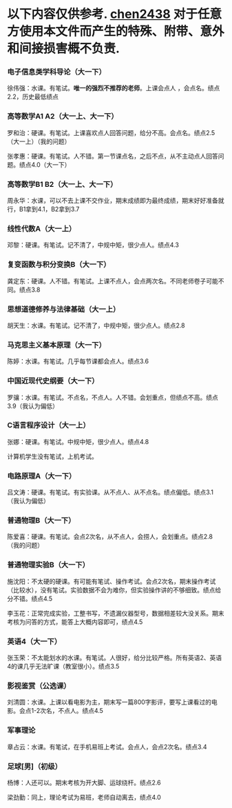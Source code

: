 # 以下内容仅供参考. [chen2438](https://github.com/chen2438) 对于任意方使用本文件而产生的特殊、附带、意外和间接损害概不负责.

### 电子信息类学科导论（大一下）

徐伟强：水课。有笔试。**唯一的强烈不推荐的老师**。上课会点人 ，会点名。绩点2.2，历史最低绩点

### 高等数学A1 A2（大一上、大一下）

罗和治：硬课。有笔试。上课喜欢点人回答问题，给分不高。会点名。绩点2.5（大一上）（我的问题）

张孝惠：硬课。有笔试。人不错。第一节课点名，之后不点，从不主动点人回答问题。绩点4.0（大一下）

### 高等数学B1 B2（大一上、大一下）

周永华：水课，可以不去上课不交作业，期末成绩即为最终成绩，期末好好准备就行，B1拿到4.1，B2拿到3.7  

### 线性代数A（大一上）

邓黎：硬课。有笔试。记不清了，中规中矩，很少点人。绩点4.3

### 复变函数与积分变换B（大一下）

龚定东：硬课。人不错。有笔试。上课不点人，会点两次名。不同老师卷子可能不同。绩点3.8

### 思想道德修养与法律基础（大一上）

胡天生：水课。有笔试。记不清了，中规中矩，很少点人。绩点2.8

### 马克思主义基本原理（大一下）

陈婷：水课。有笔试。几乎每节课都会点人。绩点3.6

### 中国近现代史纲要（大一下）

罗骧：水课。有笔试。不点名，不点人。人不错。会划重点，但绩点不高。绩点3.9（我认为偏低）

### C语言程序设计（大一上）

张娜：硬课。有笔试。中规中矩，很少点人。绩点4.8

计算机学生没有笔试，上机考试。

### 电路原理A（大一下）

吕文涛：硬课。有笔试。有实验课。从不点人、从不点名。绩点偏低。绩点3.1（我认为偏低）

### 普通物理B（大一下）

陈爱喜：硬课。有笔试。会点2次名，从不点人，会捞人，会划重点。绩点2.8（我的问题）

### 普通物理实验B（大一下）

施沈阳：不太硬的硬课。有可能有笔试、操作考试。会点2次名，期末操作考试（比较水），没有笔试。实验数据不会为难你，但实验操作讲的不够细致。绩点给分不错。绩点4.5  

李玉花：正常完成实验，工整书写，不遗漏仪器型号，数据相差较大没关系。期末考核为问答的方式，能答上大概内容即可，绩点4.5  

### 英语4（大一下）

张玉荣：不太能划水的水课。有笔试。人很好，给分比较严格。所有英语2、英语4的课几乎无法旷课（教室很小）。绩点3.5

### 影视鉴赏（公选课）

刘清圆：水课。上课以看电影为主，期末写一篇800字影评，要写上课看过的电影。会点1-2次名，不点人。绩点4.5

### 军事理论

章占云：水课。有笔试，在手机易班上考试。会点人，会点2次名。绩点3.4

### 足球[男]（初级）

杨博：人还可以。期末考核为开大脚、运球绕杆。绩点2.6  

梁劲勤：同上，理论考试为易班，老师自动离去，绩点4.0  

